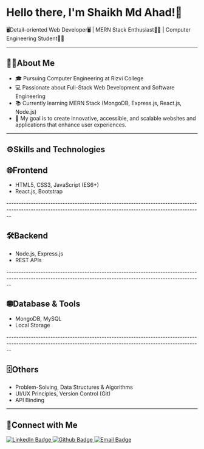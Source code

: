 <h1>Hello there, I'm Shaikh Md Ahad!👋</h1>
🖥Detail-oriented Web Developer🖥 | MERN Stack Enthusiast👨‍💻 | Computer Engineering Student👨‍🎓
<hr>
<h2>🧑‍💼About Me</h2>
<ul>
  <li>🎓 Pursuing Computer Engineering at Rizvi College</li>
  <li>💻 Passionate about Full-Stack Web Development and Software Engineering</li>
  <li>📚 Currently learning MERN Stack (MongoDB, Express.js, React.js, Node.js)</li>
  <li>🎯 My goal is to create innovative, accessible, and scalable websites and applications that enhance user experiences.</li>
</ul>
<hr>
<h2>⚙️Skills and Technologies </h2>
<h2>🌐Frontend</h2>
<ul>
  <li>HTML5, CSS3, JavaScript (ES6+)</li>
  <li>React.js, Bootstrap</li>
</ul>--------------------------------------------------------------------------------------------------------------------------------------------------------------
<h2>🛠Backend</h2>
<ul>
  <li>Node.js, Express.js</li>
  <li>REST APIs</li>
</ul>--------------------------------------------------------------------------------------------------------------------------------------------------------------
<h2>⛃Database & Tools</h2>
<ul>
  <li>MongoDB, MySQL</li>
  <li>Local Storage</li>
</ul>--------------------------------------------------------------------------------------------------------------------------------------------------------------
<h2>🗄️Others</h2>
<ul>
  <li>Problem-Solving, Data Structures & Algorithms</li>
  <li>UI/UX Principles, Version Control (Git)</li>
  <li>API Binding</li>
</ul>
<hr>
<h2>📧Connect with Me</h2>
<div id="badges">
  <a href="https://linkedin.com/in/ahaddev">
    <img src="https://img.shields.io/badge/LINKEDIN-blue?style=for-the-badge&logo=linkedin&logoColor=white" alt="LinkedIn Badge"/>
  </a>
  <a href="https://github.com/Skahad">
    <img src="https://img.shields.io/badge/GITHUB-black?style=for-the-badge&logo=github&logoColor=white" alt="Github Badge"/>
  </a>
  <a href="mailto:sahad3889@gmail.com">
    <img src="https://img.shields.io/badge/EMAIL-orange?style=for-the-badge&logo=gmail&logoColor=red" alt="Email Badge"/>
  </a>
</div>


